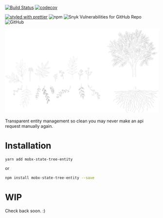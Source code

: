 [![Build Status](https://travis-ci.com/nosachamos/mobx-state-tree-entity.svg?branch=master)](https://travis-ci.com/nosachamos/mobx-state-tree-entity)
[![codecov](https://codecov.io/gh/nosachamos/mobx-state-tree-entity/branch/master/graph/badge.svg)](https://codecov.io/gh/nosachamos/mobx-state-tree-entity)

[![styled with prettier](https://img.shields.io/badge/styled_with-prettier-ff69b4.svg)](https://github.com/prettier/prettier)
![npm](https://img.shields.io/npm/v/mobx-state-tree-entity.svg)
![Snyk Vulnerabilities for GitHub Repo](https://img.shields.io/snyk/vulnerabilities/github/nosachamos/mobx-state-tree-entity.svg)
![GitHub](https://img.shields.io/github/license/nosachamos/mobx-state-tree-entity.svg)

![Formalizer](_media/logo.png)

Transparent entity management so clean you may never make an api request manually again.

# Installation

```sh
yarn add mobx-state-tree-entity
```

or

```sh
npm install mobx-state-tree-entity --save
```

# WIP

Check back soon. :)
